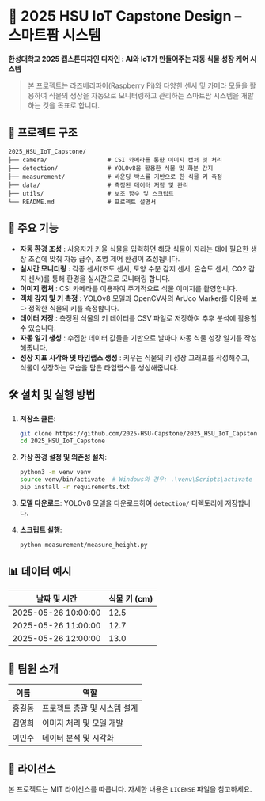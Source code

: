 # 🌱 2025 HSU IoT Capstone Design – 스마트팜 시스템

**한성대학교 2025 캡스톤디자인 디자인 : AI와 IoT가 만들어주는 자동 식물 성장 케어 시스템**

> 본 프로젝트는 라즈베리파이(Raspberry Pi)와 다양한 센서 및 카메라 모듈을 활용하여 식물의 생장을 자동으로 모니터링하고 관리하는 스마트팜 시스템을 개발하는 것을 목표로 합니다.

## 📁 프로젝트 구조

```
2025_HSU_IoT_Capstone/
├── camera/                 # CSI 카메라를 통한 이미지 캡처 및 처리
├── detection/              # YOLOv8을 활용한 식물 및 화분 감지
├── measurement/            # 바운딩 박스를 기반으로 한 식물 키 측정
├── data/                   # 측정된 데이터 저장 및 관리
├── utils/                  # 보조 함수 및 스크립트
└── README.md               # 프로젝트 설명서
```

## 🌱 주요 기능

- **자동 환경 조성** : 사용자가 키울 식물을 입력하면 해당 식물이 자라는 데에 필요한 생장 조건에 맞춰 자동 급수, 조명 제어 환경이 조성됩니다.
- **실시간 모니터링** : 각종 센서(조도 센서, 토양 수분 감지 센서, 온습도 센서, CO2 감지 센서)를 통해 환경을 실시간으로 모니터링 합니다.
- **이미지 캡처** : CSI 카메라를 이용하여 주기적으로 식물 이미지를 촬영합니다.
- **객체 감지 및 키 측정** : YOLOv8 모델과 OpenCV사의 ArUco Marker를 이용해 보다 정확한 식물의 키를 측정합니다.
- **데이터 저장** : 측정된 식물의 키 데이터를 CSV 파일로 저장하여 추후 분석에 활용할 수 있습니다.
- **자동 일기 생성** : 수집한 데이터 값들을 기반으로 날마다 자동 식물 성장 일기를 작성해줍니다.
- **성장 지표 시각화 및 타임랩스 생성** : 키우는 식물의 키 성장 그래프를 작성해주고, 식물이 성장하는 모습을 담은 타임랩스를 생성해줍니다.

## 🛠️ 설치 및 실행 방법

1. **저장소 클론**:
   ```bash
   git clone https://github.com/2025-HSU-Capstone/2025_HSU_IoT_Capstone.git
   cd 2025_HSU_IoT_Capstone
   ```

2. **가상 환경 설정 및 의존성 설치**:
   ```bash
   python3 -m venv venv
   source venv/bin/activate  # Windows의 경우: .\venv\Scripts\activate
   pip install -r requirements.txt
   ```

3. **모델 다운로드**:
   YOLOv8 모델을 다운로드하여 `detection/` 디렉토리에 저장합니다.

4. **스크립트 실행**:
   ```bash
   python measurement/measure_height.py
   ```

## 📊 데이터 예시

| 날짜 및 시간         | 식물 키 (cm) |
|---------------------|--------------|
| 2025-05-26 10:00:00 | 12.5         |
| 2025-05-26 11:00:00 | 12.7         |
| 2025-05-26 12:00:00 | 13.0         |

## 👥 팀원 소개

| 이름   | 역할                     |
|--------|--------------------------|
| 홍길동 | 프로젝트 총괄 및 시스템 설계 |
| 김영희 | 이미지 처리 및 모델 개발     |
| 이민수 | 데이터 분석 및 시각화        |

## 📄 라이선스

본 프로젝트는 MIT 라이선스를 따릅니다. 자세한 내용은 `LICENSE` 파일을 참고하세요.
